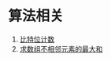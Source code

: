 # 算法相关

1. [比特位计数](https://github.com/kaisa911/DailyInterviewQuestion/blob/master/Questions/Algorithm/比特位计数.md)
2. [求数组不相邻元素的最大和](https://github.com/kaisa911/DailyInterviewQuestion/blob/master/Questions/JavaScript/Algorithm/求数组不相邻元素的最大和.md)
